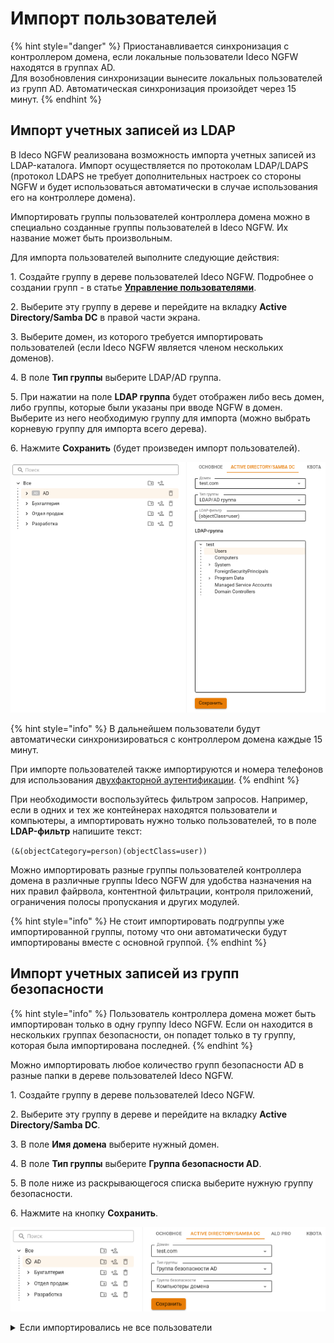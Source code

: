 # Импорт пользователей

{% hint style="danger" %}
Приостанавливается синхронизация с контроллером домена, если локальные пользователи Ideco NGFW находятся в группах AD.\
Для возобновления синхронизации вынесите локальных пользователей из групп AD. Автоматическая синхронизация произойдет через 15 минут.
{% endhint %}

## Импорт учетных записей из LDAP

В Ideco NGFW реализована возможность импорта учетных записей из LDAP-каталога. Импорт осуществляется по протоколам LDAP/LDAPS (протокол LDAPS не требует дополнительных настроек со стороны NGFW и будет использоваться автоматически в случае использования его на контроллере домена).

Импортировать группы пользователей контроллера домена можно в специально созданные группы пользователей в Ideco NGFW. Их название может быть произвольным.

Для импорта пользователей выполните следующие действия:

1\. Создайте группу в дереве пользователей Ideco NGFW. Подробнее о создании групп - в статье [**Управление пользователями**](/settings/users/user-tree/user-management.md#sozdanie-gruppy).

2\. Выберите эту группу в дереве и перейдите на вкладку **Active Directory/Samba DC** в правой части экрана.

3\. Выберите домен, из которого требуется импортировать пользователей (если Ideco NGFW является членом нескольких доменов).

4\. В поле **Тип группы** выберите LDAP/AD группа.

5\. При нажатии на поле **LDAP группа** будет отображен либо весь домен, либо группы, которые были указаны при вводе NGFW в домен. Выберите из него необходимую группу для импорта (можно выбрать корневую группу для импорта всего дерева).

6\. Нажмите **Сохранить** (будет произведен импорт пользователей).

![](/.gitbook/assets/tree16.png)

{% hint style="info" %}
В дальнейшем пользователи будут автоматически синхронизироваться с контроллером домена каждые 15 минут.

При импорте пользователей также импортируются и номера телефонов для использования [двухфакторной аутентификации](/settings/users/two-factor-authentication.md).
{% endhint %}

При необходимости воспользуйтесь фильтром запросов. Например, если в одних и тех же контейнерах находятся пользователи и компьютеры, а импортировать нужно только пользователей, то в поле **LDAP-фильтр** напишите текст:

`(&(objectCategory=person)(objectClass=user))`

Можно импортировать разные группы пользователей контроллера домена в различные группы Ideco NGFW для удобства назначения на них правил файрвола, контентной фильтрации, контроля приложений, ограничения полосы пропускания и других модулей.

{% hint style="info" %}
Не стоит импортировать подгруппы уже импортированной группы, потому что они автоматически будут импортированы вместе с основной группой.
{% endhint %}

## Импорт учетных записей из групп безопасности

{% hint style="info" %}
Пользователь контроллера домена может быть импортирован только в одну группу Ideco NGFW. Если он находится в нескольких группах безопасности, он попадет только в ту группу, которая была импортирована последней.
{% endhint %}

Можно импортировать любое количество групп безопасности AD в разные папки в дереве пользователей Ideco NGFW.

1\. Создайте группу в дереве пользователей Ideco NGFW.

2\. Выберите эту группу в дереве и перейдите на вкладку **Active Directory/Samba DC**.

3\. В поле **Имя домена** выберите нужный домен.

4\. В поле **Тип группы** выберите **Группа безопасности AD**.

5\. В поле ниже из раскрывающегося списка выберите нужную группу безопасности.

6\. Нажмите на кнопку **Сохранить**.

![](/.gitbook/assets/tree17.png)

<details>

<summary>Если импортировались не все пользователи</summary>

Если импортировались не все пользователи, то включите режим совместимости. **Важно**: включенный режим совместимости импортирует пользователей медленнее.

Примеры включения через терминал и браузер:

**Терминал**

1\. Авторизуйтесь командой:

```
curl -c /tmp/cookie -b /tmp/cookie -X POST https://адрес_сервера/web/auth/login -d '{"login": "логин", "password": "пароль", "rest_path": "/"}' -k
```

2\. Отправьте запрос на включение режима:

```
curl -c /tmp/cookie -b /tmp/cookie -X PUT https://адрес_сервера/ad_backend/security_group_import_settings -d '{"compatibility_mode": true}' -i -k -H 'Content-type: application/json'
```

**Браузер**

1\. Откройте веб-интерфейс Ideco NGFW и нажмите F12.

2\. Перейдите на вкладку **Сеть** и нажмите на любой запрос.

3\. В появившемся окне перейдите на вкладку **Новый запрос**.

4\. Отправьте запрос авторизации:

```
POST https://адрес_сервера/web/auth/login
```

Тело запроса:

```
{
    "login": "логин", "password": "пароль", "rest_path": "/"
}
```

<img src="/.gitbook/assets/user-import.png" alt="" data-size="original">

5\. Отправьте запрос на включение режима:

```
PUT /ad_backend/security_group_import_settings
```

Тело запроса:

```
{
  "compatibility_mode": true
}
```

<img src="/.gitbook/assets/user-import1.png" alt="" data-size="original">

Для выключения режима совместимости в теле запроса вместо `true` укажите `false`.

</details>
